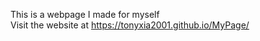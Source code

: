 This is a webpage I made for myself <br/>
Visit the website at https://tonyxia2001.github.io/MyPage/
